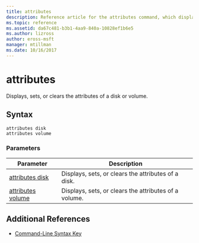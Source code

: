 ```yaml
---
title: attributes
description: Reference article for the attributes command, which displays, sets, or clears the attributes of a disk or volume.
ms.topic: reference
ms.assetid: da67c481-b3b1-4aa9-840a-10828ef1b6e5
ms.author: lizross
author: eross-msft
manager: mtillman
ms.date: 10/16/2017
---
```


# attributes

Displays, sets, or clears the attributes of a disk or volume.

## Syntax

```
attributes disk
attributes volume
```

### Parameters

| Parameter | Description |
| --------- | ----------- |
| [attributes disk](attributes-disk.md) | Displays, sets, or clears the attributes of a disk. |
| [attributes volume](attributes-volume.md) | Displays, sets, or clears the attributes of a volume. |

## Additional References

- [Command-Line Syntax Key](command-line-syntax-key.md)

